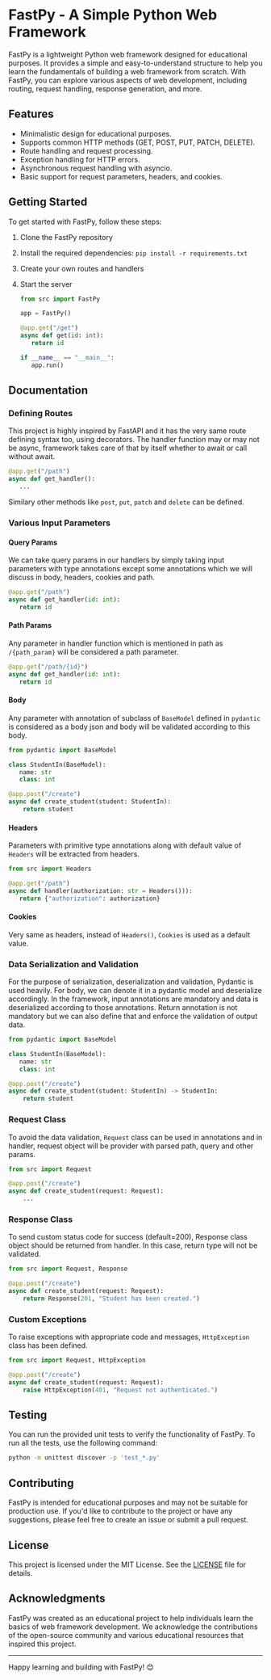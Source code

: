 # FastPy - A Simple Python Web Framework

FastPy is a lightweight Python web framework designed for educational purposes. It provides a simple and easy-to-understand structure to help you learn the fundamentals of building a web framework from scratch. With FastPy, you can explore various aspects of web development, including routing, request handling, response generation, and more.

## Features

* Minimalistic design for educational purposes.
* Supports common HTTP methods (GET, POST, PUT, PATCH, DELETE).
* Route handling and request processing.
* Exception handling for HTTP errors.
* Asynchronous request handling with asyncio.
* Basic support for request parameters, headers, and cookies.

## Getting Started

To get started with FastPy, follow these steps:

1. Clone the FastPy repository
2. Install the required dependencies: `pip install -r requirements.txt`
3. Create your own routes and handlers
4. Start the server

   ```python
   from src import FastPy

   app = FastPy()

   @app.get("/get")
   async def get(id: int):
      return id

   if __name__ == "__main__":
      app.run()
   ```

## Documentation

### Defining Routes

This project is highly inspired by FastAPI and it has the very same route defining syntax too, using decorators. The handler function may or may not be async, framework takes care of that by itself whether to await or call without await.

```python
@app.get("/path")
async def get_handler():
   ...

```

Similary other methods like `post`, `put`, `patch` and `delete` can be defined.

### Various Input Parameters

#### Query Params

We can take query params in our handlers by simply taking input parameters with type annotations except some annotations which we will discuss in body, headers, cookies and path.

```python
@app.get("/path")
async def get_handler(id: int):
   return id
```

#### Path Params

Any parameter in handler function which is mentioned in path as `/{path_param}` will be considered a path parameter.

```python
@app.get("/path/{id}")
async def get_handler(id: int):
   return id
```

#### Body

Any parameter with annotation of subclass of `BaseModel` defined in `pydantic` is considered as a body json and body will be validated according to this body.

```python
from pydantic import BaseModel

class StudentIn(BaseModel):
   name: str
   class: int

@app.post("/create")
async def create_student(student: StudentIn):
    return student
```

#### Headers

Parameters with primitive type annotations along with default value of `Headers` will be extracted from headers.

```python
from src import Headers

@app.get("/path")
async def handler(authorization: str = Headers())):
   return {"authorization": authorization}
```

#### Cookies

Very same as headers, instead of `Headers()`, `Cookies` is used as a default value.

### Data Serialization and Validation

For the purpose of serialization, deserialization and validation, Pydantic is used heavily. For body, we can denote it in a pydantic model and deserialize accordingly. In the framework, input annotations are mandatory and data is deserialized according to those annotations. Return annotation is not mandatory but we can also define that and enforce the validation of output data.

```python
from pydantic import BaseModel

class StudentIn(BaseModel):
   name: str
   class: int

@app.post("/create")
async def create_student(student: StudentIn) -> StudentIn:
    return student
```

### Request Class

To avoid the data validation, `Request` class can be used in annotations and in handler, request object will be provider with parsed path, query and other params.

```python
from src import Request

@app.post("/create")
async def create_student(request: Request):
    ...
```

### Response Class

To send custom status code for success (default=200), Response class object should be returned from handler. In this case, return type will not be validated.

```python
from src import Request, Response

@app.post("/create")
async def create_student(request: Request):
    return Response(201, "Student has been created.")
```

### Custom Exceptions

To raise exceptions with appropriate code and messages, `HttpException` class has been defined.

```python
from src import Request, HttpException

@app.post("/create")
async def create_student(request: Request):
    raise HttpException(401, "Request not authenticated.")
```

## Testing

You can run the provided unit tests to verify the functionality of FastPy. To run all the tests, use the following command:

```bash
python -m unittest discover -p 'test_*.py'
```

## Contributing

FastPy is intended for educational purposes and may not be suitable for production use. If you'd like to contribute to the project or have any suggestions, please feel free to create an issue or submit a pull request.

## License

This project is licensed under the MIT License. See the [LICENSE]([https://github.com/sineshashi/FastPy/LICENSE](https://github.com/sineshashi/FastPy/blob/master/LICENSE)) file for details.

## Acknowledgments

FastPy was created as an educational project to help individuals learn the basics of web framework development. We acknowledge the contributions of the open-source community and various educational resources that inspired this project.

---

Happy learning and building with FastPy! 😊
